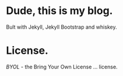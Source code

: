 # Dude, this is my blog.

Bult with Jekyll, Jekyll Bootstrap and whiskey.

# License.

*BYOL* - the Bring Your Own License ... license.